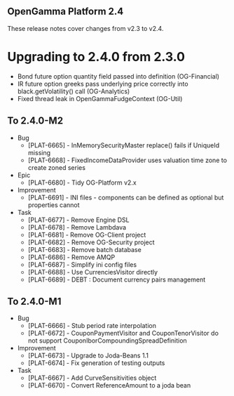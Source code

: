 OpenGamma Platform 2.4
----------------------

These release notes cover changes from v2.3 to v2.4.

Upgrading to 2.4.0 from 2.3.0
=============================

* Bond future option quantity field passed into definition (OG-Financial)
* IR future option greeks pass underlying price correctly into black.getVolatility() call (OG-Analytics)
* Fixed thread leak in OpenGammaFudgeContext (OG-Util)

To 2.4.0-M2
-----------

* Bug
    * [PLAT-6665] - InMemorySecurityMaster replace() fails if UniqueId missing
    * [PLAT-6668] - FixedIncomeDataProvider uses valuation time zone to create zoned series
* Epic
    * [PLAT-6680] - Tidy OG-Platform v2.x
* Improvement
    * [PLAT-6691] - INI files - components can be defined as optional but properties cannot 
* Task
    * [PLAT-6677] - Remove Engine DSL
    * [PLAT-6678] - Remove Lambdava
    * [PLAT-6681] - Remove OG-Client project
    * [PLAT-6682] - Remove OG-Security project
    * [PLAT-6683] - Remove batch database
    * [PLAT-6686] - Remove AMQP
    * [PLAT-6687] - Simplify ini config files
    * [PLAT-6688] - Use CurrenciesVisitor directly
    * [PLAT-6689] - DEBT : Document currency pairs management 


To 2.4.0-M1
-----------

* Bug
    * [PLAT-6666] - Stub period rate interpolation
    * [PLAT-6672] - CouponPaymentVisitor and CouponTenorVisitor do not support CouponIborCompoundingSpreadDefinition
* Improvement
    * [PLAT-6673] - Upgrade to Joda-Beans 1.1
    * [PLAT-6674] - Fix generation of testing outputs
* Task
    * [PLAT-6667] - Add CurveSensitivities object
    * [PLAT-6670] - Convert ReferenceAmount to a joda bean
